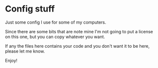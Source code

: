Config stuff
============

Just some config I use for some of my computers.

Since there are some bits that are note mine I'm not going to put a
license on this one, but you can copy whatever you want.

If any the files here contains your code and you don't want it to be
here, please let me know.

Enjoy!

